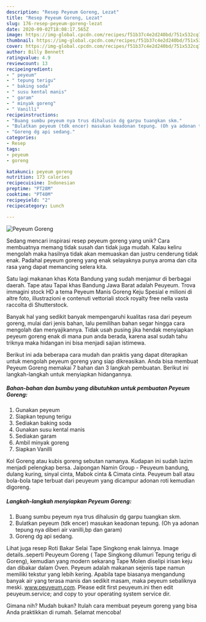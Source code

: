 ```yaml
---
description: "Resep Peyeum Goreng, Lezat"
title: "Resep Peyeum Goreng, Lezat"
slug: 176-resep-peyeum-goreng-lezat
date: 2020-09-02T18:08:17.565Z
image: https://img-global.cpcdn.com/recipes/f51b37c4e2d240bd/751x532cq70/peyeum-goreng-foto-resep-utama.jpg
thumbnail: https://img-global.cpcdn.com/recipes/f51b37c4e2d240bd/751x532cq70/peyeum-goreng-foto-resep-utama.jpg
cover: https://img-global.cpcdn.com/recipes/f51b37c4e2d240bd/751x532cq70/peyeum-goreng-foto-resep-utama.jpg
author: Billy Bennett
ratingvalue: 4.9
reviewcount: 13
recipeingredient:
- " peyeum"
- " tepung terigu"
- " baking soda"
- " susu kental manis"
- " garam"
- " minyak goreng"
- " Vanilli"
recipeinstructions:
- "Buang sumbu peyeum nya trus dihalusin dg garpu tuangkan skm."
- "Bulatkan peyeum (tdk encer) masukan keadonan tepung. (Oh ya adonan tepung nya diberi air vanilli,bp dan garam)"
- "Goreng dg api sedang."
categories:
- Resep
tags:
- peyeum
- goreng

katakunci: peyeum goreng 
nutrition: 173 calories
recipecuisine: Indonesian
preptime: "PT28M"
cooktime: "PT40M"
recipeyield: "2"
recipecategory: Lunch

---
```



![Peyeum Goreng](https://img-global.cpcdn.com/recipes/f51b37c4e2d240bd/751x532cq70/peyeum-goreng-foto-resep-utama.jpg)

Sedang mencari inspirasi resep peyeum goreng yang unik? Cara membuatnya memang tidak susah dan tidak juga mudah. Kalau keliru mengolah maka hasilnya tidak akan memuaskan dan justru cenderung tidak enak. Padahal peyeum goreng yang enak selayaknya punya aroma dan cita rasa yang dapat memancing selera kita.

Satu lagi makanan khas Kota Bandung yang sudah menjamur di berbagai daerah. Tape atau Tapai khas Bandung Jawa Barat adalah Peuyeum. Trova immagini stock HD a tema Peyeum Manis Goreng Keju Spesial e milioni di altre foto, illustrazioni e contenuti vettoriali stock royalty free nella vasta raccolta di Shutterstock.

Banyak hal yang sedikit banyak mempengaruhi kualitas rasa dari peyeum goreng, mulai dari jenis bahan, lalu pemilihan bahan segar hingga cara mengolah dan menyajikannya. Tidak usah pusing jika hendak menyiapkan peyeum goreng enak di mana pun anda berada, karena asal sudah tahu triknya maka hidangan ini bisa menjadi sajian istimewa.


Berikut ini ada beberapa cara mudah dan praktis yang dapat diterapkan untuk mengolah peyeum goreng yang siap dikreasikan. Anda bisa membuat Peyeum Goreng memakai 7 bahan dan 3 langkah pembuatan. Berikut ini langkah-langkah untuk menyiapkan hidangannya.

<!--inarticleads1-->

##### Bahan-bahan dan bumbu yang dibutuhkan untuk pembuatan Peyeum Goreng:

1. Gunakan  peyeum
1. Siapkan  tepung terigu
1. Sediakan  baking soda
1. Gunakan  susu kental manis
1. Sediakan  garam
1. Ambil  minyak goreng
1. Siapkan  Vanilli


Kol Goreng atau kubis goreng sebutan namanya. Kudapan ini sudah lazim menjadi pelengkap bersa. Jaipongan Namin Group - Peuyeum bandung, dulang kuring, sinyal cinta, Mabok cinta &amp; Cimata cinta. Peuyeum ball atau bola-bola tape terbuat dari peuyeum yang dicampur adonan roti kemudian digoreng. 

<!--inarticleads2-->

##### Langkah-langkah menyiapkan Peyeum Goreng:

1. Buang sumbu peyeum nya trus dihalusin dg garpu tuangkan skm.
1. Bulatkan peyeum (tdk encer) masukan keadonan tepung. (Oh ya adonan tepung nya diberi air vanilli,bp dan garam)
1. Goreng dg api sedang.


Lihat juga resep Roti Bakar Selai Tape Singkong enak lainnya. Image details..seperti Peuyeum Goreng ( Tape Singkong dilumuri Tepung terigu di Goreng), kemudian yang modern sekarang Tape Molen diselipi irisan keju dan dibakar dalam Oven. Peyeum adalah makanan sejenis tape namun memiliki tekstur yang lebih kering. Apabila tape biasanya mengandung banyak air yang terasa manis dan sedikit masam, maka peyeum sebaliknya meski. www.peuyeum.com. Please edit first peuyeum.ini then edit peuyeum.service; and copy to your operating system service dir. 

Gimana nih? Mudah bukan? Itulah cara membuat peyeum goreng yang bisa Anda praktikkan di rumah. Selamat mencoba!
